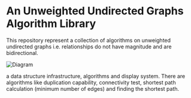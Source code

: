 # An Unweighted Undirected Graphs Algorithm Library

This repository represent a collection of algorithms on unweighted undirected graphs i.e. relationships do not have magnitude and are bidirectional.  

![Diagram](https://i.ibb.co/Dzdpq7Y/1-l-J5-Sv-UUDWHMTC9-Tse-PIt1-A.png)

a data structure infrastructure, algorithms and display system.
There are algorithms like duplication capability, connectivity test, shortest path calculation (minimum number of edges) and finding the shortest path.
